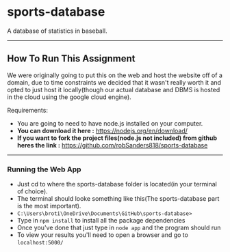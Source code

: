 # sports-database
A database of statistics in baseball.

------------------------
## **How To Run This Assignment**
We were originally going to put this on the web and host the website off of a domain,
due to time constraints we decided that it wasn't really worth it and opted to just host it locally(though our actual database and DBMS is hosted in the cloud using the google cloud engine).

Requirements:
- You are going to need to have node.js installed on your computer.
- **You can download it here :** https://nodejs.org/en/download/
- **If you want to fork the project files(node.js not included) 
from github heres the link :** https://github.com/robSanders818/sports-database
--------------------------------
### Running the Web App

- Just cd to where the sports-database folder is located(in your terminal of choice).
- The terminal should looke something like this(The sports-database part is the most important). 
- ```C:\Users\broti\OneDrive\Documents\GitHub\sports-database>```
- Type in ```npm install``` to install all the package dependencies
- Once you've done that just type in ```node app``` and the program should run
- To view your results you'll need to open a browser and go to ```localhost:5000/```

